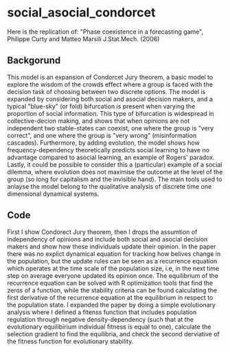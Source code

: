 # social_asocial_condorcet
Here is the replication of: "Phase coexistence in a forecasting game", Philippe Curty and Matteo Marsili J.Stat.Mech. (2006)

## Backgorund

This model is an expansion of Condorcet Jury theorem, a basic model to explore the wisdom of the crowds effect where a group is faced with the decision task of choosing between two discrete options. The model is expanded by considering both social and asocial decision makers, and a typical "blue-sky" (or fold) bifurcation is present when varying the proportion of social information. This type of bifurcation is widespread in collective-decion making, and shows that when opinions are not independent two stable-states can coexist, one where the group is "very correct", and one where the group is "very wrong" (misinformation cascades). Furthermore, by adding evolution, the model shows how frequency-dependency theoretically predicts social learning to have no advantage compared to asocial learning, an example of Rogers' paradox. Lastly, it could be possible to consider this a (particular) example of a social dilemma, where evolution does not maximise the outcome at the level of the group (so long for capitalism and the invisible hand). The main tools used to anlayse the model belong to the qualitative analysis of discrete time one dimensional dynamical systems.

## Code
First I show Condorect Jury theorem, then I drops the assumtion of independency of opinions and include both social and asocial decision makers and show how these individuals update their opinion. In the paper there was no explict dynamical equation for tracking how belives change in the population, but the update rules can be seen as a recurrence equation which operates at the time scale of the population size, i.e, in the next time step on average everyone updated its opinion once. The equilibrium of the recurrence equation can be solved with R optimization tools that find the zeros of a function, while the stability criteria can be found calculating the first derivative of the recurrence equation at the equilibrium in respect to the population state. I expanded the paper by doing a simple evolutionary analysis where I defined a fitenss function that includes population regulation through negative density-dependency (such that at the evolutionary equilibirium individual fitness is equal to one), calculate the selection gradient to find the equilibria, and check the second derviative of the fitness function for evolutionary stability. 
